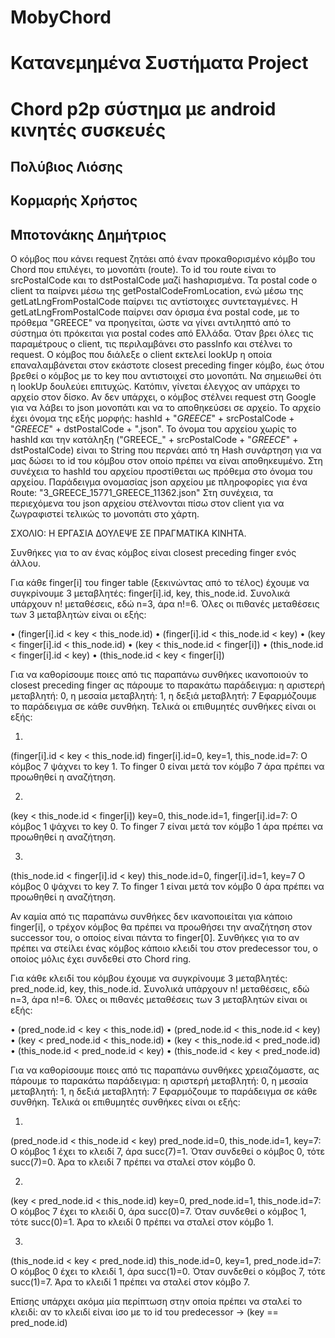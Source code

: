 # MobyChord
# Κατανεμημένα Συστήματα Project
# Chord p2p σύστημα με android κινητές συσκευές

## Πολύβιος Λιόσης
## Κορμαρής Χρήστος
## Μποτονάκης Δημήτριος

Ο κόμβος που κάνει request ζητάει από έναν προκαθορισμένο κόμβο του Chord που επιλέγει, το μονοπάτι (route).
Το id του route είναι το srcPostalCode και το dstPostalCode μαζί hashαρισμένα.
Τα postal code ο client τα παίρνει μέσω της getPostalCodeFromLocation,
ενώ μέσω της getLatLngFromPostalCode παίρνει τις αντίστοιχες συντεταγμένες.
Η getLatLngFromPostalCode παίρνει σαν όρισμα ένα postal code, με το πρόθεμα "GREECE" να προηγείται,
ώστε να γίνει αντιληπτό από το σύστημα ότι πρόκειται για postal codes από Ελλάδα.
Όταν βρει όλες τις παραμέτρους ο client, τις περιλαμβάνει στο passInfo και στέλνει το request.
Ο κόμβος που διάλεξε ο client εκτελεί lookUp η οποία επαναλαμβάνεται στον εκάστοτε closest preceding finger κόμβο,
έως ότου βρεθεί ο κόμβος με το key που αντιστοιχεί στο μονοπάτι. Να σημειωθεί ότι η lookUp δουλεύει επιτυχώς.
Κατόπιν, γίνεται έλεγχος αν υπάρχει το αρχείο στον δίσκο.
Αν δεν υπάρχει, ο κόμβος στέλνει request στη Google για να λάβει το json μονοπάτι και να το αποθηκεύσει
σε αρχείο. To αρχείο έχει όνομα της εξής μορφής: hashId + "_GREECE_" + srcPostalCode + "_GREECE_" + dstPostalCode + ".json".
Το όνομα του αρχείου χωρίς το hashId και την κατάληξη ("GREECE_" + srcPostalCode + "_GREECE_" + dstPostalCode)
είναι το String που περνάει από τη Hash συνάρτηση για να μας δώσει το id του κόμβου στον οποίο πρέπει να είναι αποθηκευμένο.
Στη συνέχεια το hashId του αρχείου προστίθεται ως πρόθεμα στο όνομα του αρχείου.
Παράδειγμα ονομασίας json αρχείου με πληροφορίες για ένα Route: "3_GREECE_15771_GREECE_11362.json"
Στη συνέχεια, τα περιεχόμενα του json αρχείου στέλνονται πίσω στον client για να ζωγραφιστεί τελικώς το μονοπάτι στο χάρτη.

ΣΧΟΛΙΟ: Η ΕΡΓΑΣΙΑ ΔΟΥΛΕΨΕ ΣΕ ΠΡΑΓΜΑΤΙΚΑ ΚΙΝΗΤΑ.



Συνθήκες για το αν ένας κόμβος είναι closest preceding finger ενός άλλου.


Για κάθε finger[i] του finger table (ξεκινώντας από το τέλος) έχουμε να συγκρίνουμε 3 μεταβλητές: finger[i].id, key, this_node.id. 
Συνολικά υπάρχουν n! μεταθέσεις, εδώ n=3, άρα n!=6.
Όλες οι πιθανές μεταθέσεις των 3 μεταβλητών είναι οι εξής:

• (finger[i].id < key < this_node.id)
• (finger[i].id < this_node.id < key)
• (key < finger[i].id < this_node.id)
• (key < this_node.id < finger[i])
• (this_node.id < finger[i].id < key)
• (this_node.id < key < finger[i])

Για να καθορίσουμε ποιες από τις παραπάνω συνθήκες ικανοποιούν το closest preceding finger ας πάρουμε το παρακάτω παράδειγμα:
η αριστερή μεταβλητή: 0, η μεσαία μεταβλητή: 1, η δεξιά μεταβλητή: 7
Εφαρμόζουμε το παράδειγμα σε κάθε συνθήκη. Τελικά οι επιθυμητές συνθήκες είναι οι εξής:

1)
(finger[i].id < key < this_node.id)
finger[i].id=0, key=1, this_node.id=7:
Ο κόμβος 7 ψάχνει το key 1. Το finger 0 είναι μετά τον κόμβο 7 άρα πρέπει να προωθηθεί η αναζήτηση.

2)
(key < this_node.id < finger[i])
key=0, this_node.id=1, finger[i].id=7:
Ο κόμβος 1 ψάχνει το key 0. Το finger 7 είναι μετά τον κόμβο 1 άρα πρέπει να προωθηθεί η αναζήτηση.

3)
(this_node.id < finger[i].id < key)
this_node.id=0, finger[i].id=1, key=7
 Ο κόμβος 0 ψάχνει το key 7. Το finger 1 είναι μετά τον κόμβο 0 άρα πρέπει να προωθηθεί η αναζήτηση.

Αν καμία από τις παραπάνω συνθήκες δεν ικανοποιείται για κάποιο finger[i],
ο τρέχον κόμβος θα πρέπει να προωθήσει την αναζήτηση στον successor του, ο οποίος είναι πάντα το finger[0].
Συνθήκες για το αν πρέπει να στείλει ένας κόμβος κάποιο κλειδί του στον predecessor του, ο οποίος μόλις έχει συνδεθεί στο Chord ring.


Για κάθε κλειδί του κόμβου έχουμε να συγκρίνουμε 3 μεταβλητές:
pred_node.id, key, this_node.id. 
Συνολικά υπάρχουν n! μεταθέσεις, εδώ n=3, άρα n!=6.
Όλες οι πιθανές μεταθέσεις των 3 μεταβλητών είναι οι εξής:

• (pred_node.id < key < this_node.id)
• (pred_node.id < this_node.id < key)
• (key < pred_node.id < this_node.id)
• (key < this_node.id < pred_node.id)
• (this_node.id < pred_node.id < key)
• (this_node.id < key < pred_node.id)

Για να καθορίσουμε ποιες από τις παραπάνω συνθήκες χρειαζόμαστε, ας πάρουμε το παρακάτω παράδειγμα:
η αριστερή μεταβλητή: 0, η μεσαία μεταβλητή: 1, η δεξιά μεταβλητή: 7
Εφαρμόζουμε το παράδειγμα σε κάθε συνθήκη. Τελικά οι επιθυμητές συνθήκες είναι οι εξής:

1)
(pred_node.id < this_node.id < key)
pred_node.id=0, this_node.id=1, key=7:
Ο κόμβος 1 έχει το κλειδί 7, άρα succ(7)=1. Όταν συνδεθεί ο κόμβος 0, τότε succ(7)=0.
Άρα το κλειδί 7 πρέπει να σταλεί στον κόμβο 0.

2)
(key < pred_node.id < this_node.id)
key=0, pred_node.id=1, this_node.id=7:
Ο κόμβος 7 έχει το κλειδί 0, άρα succ(0)=7. Όταν συνδεθεί ο κόμβος 1, τότε succ(0)=1.
Άρα το κλειδί 0 πρέπει να σταλεί στον κόμβο 1.

3)
(this_node.id < key < pred_node.id)
this_node.id=0, key=1, pred_node.id=7:
Ο κόμβος 0 έχει το κλειδί 1, άρα succ(1)=0. Όταν συνδεθεί ο κόμβος 7, τότε succ(1)=7.
Άρα το κλειδί 1 πρέπει να σταλεί στον κόμβο 7.

Επίσης υπάρχει ακόμα μία περίπτωση στην οποία πρέπει να σταλεί το κλειδί:
αν το κλειδί είναι ίσο με το id του predecessor -> (key == pred_node.id)

